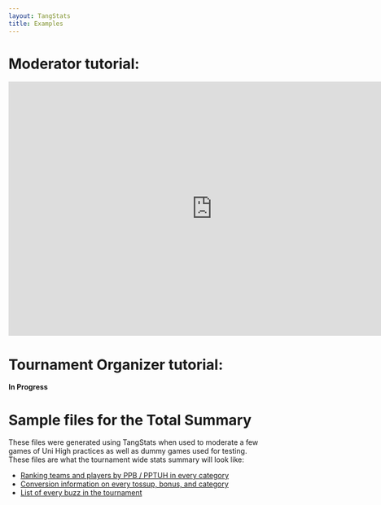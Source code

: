 ```yaml
---
layout: TangStats
title: Examples
---
```

# Moderator tutorial:

 <iframe width="800" height="500"
src="https://www.youtube.com/embed/WBbftg8zg1w" 
frameborder="0" 
allow="accelerometer; autoplay; encrypted-media; gyroscope; picture-in-picture" 
allowfullscreen></iframe>

# Tournament Organizer tutorial:

**In Progress**

# Sample files for the Total Summary
These files were generated using TangStats when used to moderate a few games of Uni High practices as well as dummy games used for testing. These files are what the tournament wide stats summary will look like:
- [Ranking teams and players by PPB / PPTUH in every category](res/ranking.xlsx)
- [Conversion information on every tossup, bonus, and category](res/conversion.xlsx)
- [List of every buzz in the tournament](res/every_buzz.xlsx)
